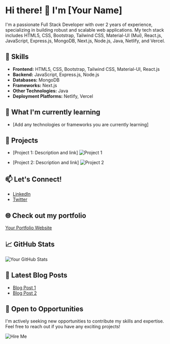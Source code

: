 # Hi there! 👋 I'm [Your Name]

I'm a passionate Full Stack Developer with over 2 years of experience, specializing in building robust and scalable web applications. My tech stack includes HTML5, CSS, Bootstrap, Tailwind CSS, Material-UI (Mui), React.js, JavaScript, Express.js, MongoDB, Next.js, Node.js, Java, Netlify, and Vercel.

## 🚀 Skills

- **Frontend:** HTML5, CSS, Bootstrap, Tailwind CSS, Material-UI, React.js
- **Backend:** JavaScript, Express.js, Node.js
- **Databases:** MongoDB
- **Frameworks:** Next.js
- **Other Technologies:** Java
- **Deployment Platforms:** Netlify, Vercel

## 🌱 What I'm currently learning

- [Add any technologies or frameworks you are currently learning]

## 🔧 Projects

- [Project 1: Description and link]
  ![Project 1](url_to_image)

- [Project 2: Description and link]
  ![Project 2](url_to_image)

## 📫 Let's Connect!

- [LinkedIn](https://www.linkedin.com/in/yourusername/)
- [Twitter](https://twitter.com/yourusername/)

## 🌐 Check out my portfolio

[Your Portfolio Website](https://www.yourportfolio.com)

## 📈 GitHub Stats

![Your GitHub Stats](https://github-readme-stats.vercel.app/api?username=yourusername&show_icons=true&hide_border=true)

## 📝 Latest Blog Posts

- [Blog Post 1](https://yourblog.com/post1)
- [Blog Post 2](https://yourblog.com/post2)

## 💼 Open to Opportunities

I'm actively seeking new opportunities to contribute my skills and expertise. Feel free to reach out if you have any exciting projects!

![Hire Me](url_to_hire_me_button)
